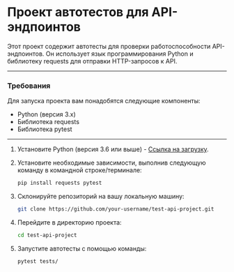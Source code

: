 
# Проект автотестов для API-эндпоинтов 
Этот проект содержит автотесты для проверки работоспособности API-эндпоинтов. Он использует язык программирования Python и библиотеку requests для отправки HTTP-запросов к API.

***
### Требования
Для запуска проекта вам понадобятся следующие компоненты:

- Python (версия 3.x)
- Библиотека requests
- Библиотека pytest

***

1. Установите Python (версия 3.6 или выше) - [Ссылка на загрузку](https://www.python.org/downloads/).

2. Установите необходимые зависимости, выполнив следующую команду в командной строке/терминале:

   ```bash
   pip install requests pytest

3. Склонируйте репозиторий на вашу локальную машину:

   ```bash
   git clone https://github.com/your-username/test-api-project.git

4. Перейдите в директорию проекта: 

   ```bash
   cd test-api-project

5. Запустите автотесты с помощью команды:

   ```bash
   pytest tests/
